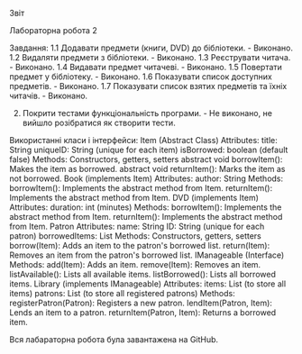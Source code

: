 Звіт

Лабораторна робота 2

Завдання:
1.1 Додавати предмети (книги, DVD) до бібліотеки. - Виконано.
1.2 Видаляти предмети з бібліотеки. - Виконано.
1.3 Реєструвати читача. - Виконано.
1.4 Видавати предмет читачеві. - Виконано.
1.5 Повертати предмет у бібліотеку. - Виконано.
1.6 Показувати список доступних предметів. - Виконано.
1.7 Показувати список взятих предметів та їхніх читачів. - Виконано.

2. Покрити тестами функціональність програми. - Не виконано, не вийшло розібратися як створити тести.


Використанні класи і інтерфейси:
Item (Abstract Class)
  Attributes:
    title: String
    uniqueID: String (unique for each item)
    isBorrowed: boolean (default false)
  Methods:
    Constructors, getters, setters
    abstract void borrowItem(): Makes the item as borrowed.
    abstract void returnItem(): Marks the item as not borrowed.
Book (implements Item)
  Attributes:
    author: String
  Methods:
    borrowItem(): Implements the abstract method from Item.
    returnItem(): Implements the abstract method from Item.
DVD (implements Item)
  Attributes:
    duration: int (minutes)
  Methods:
    borrowItem(): Implements the abstract method from Item.
    returnItem(): Implements the abstract method from Item.
Patron
  Attributes:
    name: String
    ID: String (unique for each patron)
    borrowedItems: List<Item>
  Methods:
    Constructors, getters, setters
    borrow(Item): Adds an item to the patron's borrowed list.
    return(Item): Removes an item from the patron's borrowed list.
IManageable (Interface)
  Methods:
    add(Item): Adds an item.
    remove(Item): Removes an item.
    listAvailable(): Lists all available items.
    listBorrowed(): Lists all borrowed items.
Library (implements IManageable)
  Attributes:
    items: List<Item> (to store all items)
    patrons: List<Patron> (to store all registered patrons)
  Methods:
    registerPatron(Patron): Registers a new patron.
    lendItem(Patron, Item): Lends an item to a patron.
    returnItem(Patron, Item): Returns a borrowed item.


Вся лабараторна робота була завантажена на GitHub.
